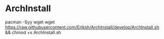 # ArchInstall

pacman -Syy wget
wget https://raw.githubusercontent.com/Eriksh/ArchInstall/develop/ArchInstall.sh && chmod +x ArchInstall.sh
